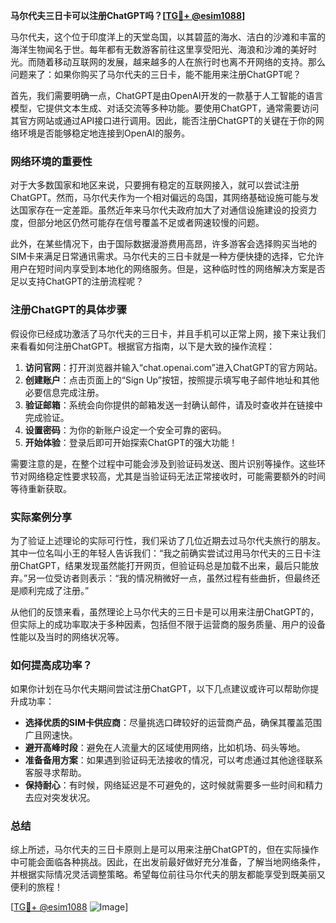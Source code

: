 **马尔代夫三日卡可以注册ChatGPT吗？[[TG💪+ @esim1088](https://t.me/s/esim1088)]**

马尔代夫，这个位于印度洋上的天堂岛国，以其碧蓝的海水、洁白的沙滩和丰富的海洋生物闻名于世。每年都有无数游客前往这里享受阳光、海浪和沙滩的美好时光。而随着移动互联网的发展，越来越多的人在旅行时也离不开网络的支持。那么问题来了：如果你购买了马尔代夫的三日卡，能不能用来注册ChatGPT呢？

首先，我们需要明确一点，ChatGPT是由OpenAI开发的一款基于人工智能的语言模型，它提供文本生成、对话交流等多种功能。要使用ChatGPT，通常需要访问其官方网站或通过API接口进行调用。因此，能否注册ChatGPT的关键在于你的网络环境是否能够稳定地连接到OpenAI的服务。

### 网络环境的重要性

对于大多数国家和地区来说，只要拥有稳定的互联网接入，就可以尝试注册ChatGPT。然而，马尔代夫作为一个相对偏远的岛国，其网络基础设施可能与发达国家存在一定差距。虽然近年来马尔代夫政府加大了对通信设施建设的投资力度，但部分地区仍然可能存在信号覆盖不足或者网速较慢的问题。

此外，在某些情况下，由于国际数据漫游费用高昂，许多游客会选择购买当地的SIM卡来满足日常通讯需求。马尔代夫的三日卡就是一种方便快捷的选择，它允许用户在短时间内享受到本地化的网络服务。但是，这种临时性的网络解决方案是否足以支持ChatGPT的注册流程呢？

### 注册ChatGPT的具体步骤

假设你已经成功激活了马尔代夫的三日卡，并且手机可以正常上网，接下来让我们来看看如何注册ChatGPT。根据官方指南，以下是大致的操作流程：

1. **访问官网**：打开浏览器并输入“chat.openai.com”进入ChatGPT的官方网站。
2. **创建账户**：点击页面上的“Sign Up”按钮，按照提示填写电子邮件地址和其他必要信息完成注册。
3. **验证邮箱**：系统会向你提供的邮箱发送一封确认邮件，请及时查收并在链接中完成验证。
4. **设置密码**：为你的新账户设定一个安全可靠的密码。
5. **开始体验**：登录后即可开始探索ChatGPT的强大功能！

需要注意的是，在整个过程中可能会涉及到验证码发送、图片识别等操作。这些环节对网络稳定性要求较高，尤其是当验证码无法正常接收时，可能需要额外的时间等待重新获取。

### 实际案例分享

为了验证上述理论的实际可行性，我们采访了几位近期去过马尔代夫旅行的朋友。其中一位名叫小王的年轻人告诉我们：“我之前确实尝试过用马尔代夫的三日卡注册ChatGPT，结果发现虽然能打开网页，但验证码总是加载不出来，最后只能放弃。”另一位受访者则表示：“我的情况稍微好一点，虽然过程有些曲折，但最终还是顺利完成了注册。”

从他们的反馈来看，虽然理论上马尔代夫的三日卡是可以用来注册ChatGPT的，但实际上的成功率取决于多种因素，包括但不限于运营商的服务质量、用户的设备性能以及当时的网络状况等。

### 如何提高成功率？

如果你计划在马尔代夫期间尝试注册ChatGPT，以下几点建议或许可以帮助你提升成功率：

- **选择优质的SIM卡供应商**：尽量挑选口碑较好的运营商产品，确保其覆盖范围广且网速快。
- **避开高峰时段**：避免在人流量大的区域使用网络，比如机场、码头等地。
- **准备备用方案**：如果遇到验证码无法接收的情况，可以考虑通过其他途径联系客服寻求帮助。
- **保持耐心**：有时候，网络延迟是不可避免的，这时候就需要多一些时间和精力去应对突发状况。

### 总结

综上所述，马尔代夫的三日卡原则上是可以用来注册ChatGPT的，但在实际操作中可能会面临各种挑战。因此，在出发前最好做好充分准备，了解当地网络条件，并根据实际情况灵活调整策略。希望每位前往马尔代夫的朋友都能享受到既美丽又便利的旅程！

[[TG💪+ @esim1088](https://t.me/s/esim1088) ![Image](https://i.postimg.cc/4NQfJmqS/Snipaste-2025-05-13-00-14-12.png)]